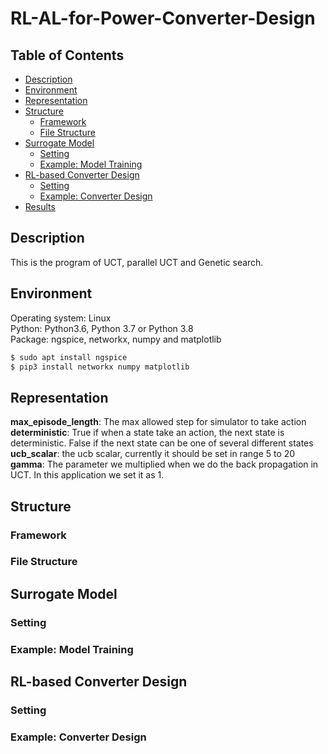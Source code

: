 # RL-AL-for-Power-Converter-Design

## Table of Contents

- [Description](#Description)
- [Environment](#environment)
- [Representation](#representation)
- [Structure](#structure)
    - [Framework](#framework)
    - [File Structure](#file-structure)
- [Surrogate Model](#surrogate-model)
	- [Setting](#setting)
	- [Example: Model Training](#Example-Model-Training)
- [RL-based Converter Design](#rl-based-converter-design)
	- [Setting](#setting)
	- [Example: Converter Design](#Example-Converter-Design)
- [Results](#results)


## Description
This is the program of UCT, parallel UCT and Genetic search.

## Environment

Operating system: Linux  
Python: Python3.6, Python 3.7 or Python 3.8  
Package: ngspice, networkx, numpy and matplotlib
```sh
$ sudo apt install ngspice
$ pip3 install networkx numpy matplotlib
```
## Representation

**max_episode_length**: The max allowed step for simulator to take action  
**deterministic**: True if when a state take an action, the next state is deterministic. 
False if the next state can be one of several different states  
**ucb_scalar**: the ucb scalar, currently it should be set in range 5 to 20   
**gamma**: The parameter we multiplied when we do the back propagation in UCT.
In this application we set it as 1.  

## Structure

### Framework


### File Structure

## Surrogate Model

### Setting

### Example: Model Training


## RL-based Converter Design

### Setting

### Example: Converter Design
